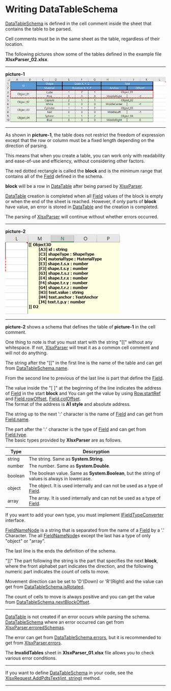 # Writing DataTableSchema

[DataTableSchema][] is defined in the cell comment inside the sheet that contains the table to be parsed.

Cell comments must be in the same sheet as the table, regardless of their location.

The following pictures show some of the tables defined in the example file **XlsxParser_02.xlsx**.

* * *
**picture-1**<br>
![picture-1](../images/picture-1.png)

* * *
As shown in **picture-1**, the table does not restrict the freedom of expression except that the row or column must be a fixed length depending on the direction of parsing.

This means that when you create a table, you can work only with readability and ease-of-use and efficiency, without considering other factors. 

The red dotted rectangle is called the **block** and is the minimum range that contains all of the [Field][] defined in the schema.

**block** will be a row in [DataTable][] after being parsed by [XlsxParser][].

[DataTable][] creation is completed when all [Field][] values of the block is empty or when the end of the sheet is reached. However, if only parts of **block** have value, an error is stored in [DataTable][] and the creation is completed.

The parsing of [XlsxParser][] will continue without whether errors occurred. 

* * *
**picture-2**<br>
![picture-2](../images/picture-2.png)

* * *
**picture-2** shows a schema that defines the table of **picture-1** in the cell comment.

One thing to note is that you must start with the string "\[\[" without any whitespace.
If not, [XlsxParser][] will treat it as a common cell comment and will not do anything.

The string after the "\[\[" in the first line is the name of the table and can get from [DataTableSchema.name][].

From the second line to previous of the last line is part that define the [Field][].

The value inside the "\[ \]" at the beginning of the line indicates the address of [Field][] in the start **block** and You can get the value by using [Row.startRef][] and [Field.rowOffset][], [Field.colOffset][].<br>
The format of the address is **A1 style** and absolute address.<br>

The string up to the next ':' character is the name of [Field][] and can get from [Field.name][].

The part after the ':' character is the type of [Field][] and can get from [Field.type][].<br>
The basic types provided by **XlsxParser** are as follows.<br>

Type | Descryption
---- | -----------
string  | The string. Same as **System.String**.
number  | The number. Same as **System.Double**.
boolean | The boolean value. Same as **System.Boolean**, but the string of values is always in lowercase.
object  | The object. It is used internally and can not be used as a type of [Field][].
array   | The array. It is used internally and can not be used as a type of [Field][].

If you want to add your own type, you must implement [IFieldTypeConverter][] interface.

[FieldNameNode][] is a string that is separated from the name of a [Field][] by a '.' Character. The all [FieldNameNode][]s except the last has a type of only "object" or "array".

The last line is the ends the definition of the schema.

"\]\]" The part following the string is the part that specifies the next **block**, where the front alphabet part indicates the direction, and the following numeric part indicates the count of cells to move.

Movement direction can be set to 'D'(Down) or 'R'(Right) and the value can get from [DataTableSchema.isRotated][].

The count of cells to move is always positive and you can get the value from [DataTableSchema.nextBlockOffset][].

* * *
[DataTable][] is not created if an error occurs while parsing the schema. [DataTableSchema][] where an error occurred can get from [XlsxParser.erroredSchemas][].

The error can get from [DataTableSchema.errors][], but it is recommended to get from [XlsxParser.errors][].

The **InvalidTables** sheet in **XlsxParser_01.xlsx** file allows you to check various error conditions.

* * *
If you want to define [DataTableSchema][] in your code, see the [XlsxRequest.AddPdtsText(int, string)][] method.

* * *

[DataTableSchema]:                 ../03-API/DataTableSchema.html
[DataTableSchema.name]:            ../03-API/DataTableSchema.html#05
[DataTableSchema.errors]:          ../03-API/DataTableSchema.html#11
[DataTableSchema.isRotated]:       ../03-API/DataTableSchema.html#07
[DataTableSchema.nextBlockOffset]: ../03-API/DataTableSchema.html#08

[Field]:           ../03-API/DataTableSchema.Field.html
[Field.name]:      ../03-API/DataTableSchema.Field.html#04
[Field.type]:      ../03-API/DataTableSchema.Field.html#05
[Field.rowOffset]: ../03-API/DataTableSchema.Field.html#02
[Field.colOffset]: ../03-API/DataTableSchema.Field.html#03

[Row.startRef]: ../03-API/DataTable.Row.html#00

[FieldNameNode]: ../03-API/DataTableSchema.FieldNameNode.html

[IFieldTypeConverter]: ../03-API/DataTable.IFieldTypeConverter.html

[XlsxParser]:                ../03-API/XlsxParser.html
[XlsxParser.erroredSchemas]: ../03-API/XlsxParser.html#04       
[XlsxParser.errors]:         ../03-API/XlsxParser.html#05

[DataTable]:       ../03-API/DataTable.html

[XlsxRequest.AddPdtsText(int, string)]: ../03-API/XlsxRequest.html#06
